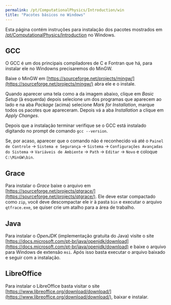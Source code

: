 ```yaml
---
permalink: /pt/ComputationalPhysics/Introduction/win
title: "Pacotes básicos no Windows"
---
```


Esta página contém instruções para instalação dos pacotes mostrados
em [/pt/ComputationalPhysics/Introduction](/pt/ComputationalPhysics/Introduction)
no Windows.

## GCC

O GCC é um dos principais compiladores de C e Fontran que há, para
instalar ele no Windowns precisaremos do MinGW.

Baixe o MinGW em [https://sourceforge.net/projects/mingw/](https://sourceforge.net/projects/mingw/)
abra ele e o instale.

Quando aparecer uma tela como a da imagem abaixo, clique em *Basic Setup* (à esquerda)
depois selecione um dos programas que aparecem ao lado e na aba
*Package* (acima) selecione *Mark for Installation*, marque todos os pacotes que apareceram.
Depois vá a aba *Installation* a clique em *Apply Changes*.

Depois que a instalação terminar verifique se o GCC está instalado
digitando no prompt de comando `gcc --version`.

Se, por acaso, aparecer que o comando não é reconhecido vá até o `Painel de Controle`
→ `Sistema e Segurança` → `Sistema` → `Configurações Avançadas do Sistema` →
`Variáveis de Ambiente` → `Path` → `Editar` → `Novo` e coloque `C:\MinGW\bin`.

## Grace

Para instalar o *Grace* baixe o arquivo em
[https://sourceforge.net/projects/qtgrace/](https://sourceforge.net/projects/qtgrace/).
Ele deve estar compactado como `zip`, você deve descompactar ele ir à
pasta `bin` e executar o arquivo `qtfrace.exe`, se quiser crie um atalho para a área de trabalho.

## Java

Para instalar o *OpenJDK* (implementação gratuita do Java) visite o site
[https://docs.microsoft.com/pt-br/java/openjdk/download](https://docs.microsoft.com/pt-br/java/openjdk/download)
e baixe o arquivo para Windows de extensão `msi`. Após isso basta executar o arquivo baixado e seguir com a instalação.

## LibreOffice

Para instalar o LibreOffice basta visitar o site
[https://www.libreoffice.org/download/download/](https://www.libreoffice.org/download/download/),
baixar e instalar.
